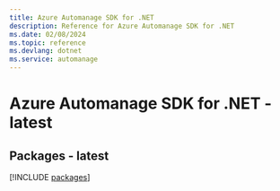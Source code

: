 ```yaml
---
title: Azure Automanage SDK for .NET
description: Reference for Azure Automanage SDK for .NET
ms.date: 02/08/2024
ms.topic: reference
ms.devlang: dotnet
ms.service: automanage
---
```

# Azure Automanage SDK for .NET - latest
## Packages - latest
[!INCLUDE [packages](automanage-index.md)]